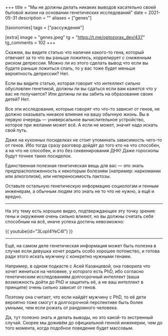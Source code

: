 +++
title = "Мы не должны делать никаких выводов касательно своей бытовой жизни на основании генетических исследований"
date = 2021-05-31
description = ""
aliases = ["genes"]

[taxonomies]
tags = ["рассуждения"]

[extra]
image = "genes.jpeg"
tg = "https://t.me/optozorax_dev/437"
tg_comments = 102
+++

Скажем, вы видите статью что наличие какого-то гена, который отвечает за то что вы раньше ложитесь, коррелирует с сниженным риском депрессии. Можно ли из этого сделать вывод что если вы будете раньше ложиться спать, то у вас тоже будет меньше вероятность депрессии? Нет.

Если вы видите статью, которая говорит что интеллект сильно обусловлен генетикой, должны ли вы сдаться если вам кажется что у вас не получается? Или должны ли вы забить на образование своих детей? Нет.

Все эти исследования, которые говорят что что-то зависит от генов, не должно оказывать никакое влияние на вашу обычную жизнь. Вы в первую очередь — универсальное вычислительное устройство, которое при желании может всё. А если не может, значит надо искать свой путь.

Даже на кухонных посиделках не стоит упоминать зависимость чего-то от генов. Ибо тогда сразу разговор дойдёт до того кто на что способен, а на что не способен, и это без секвенирования ДНК! Даже гороскопы будут точнее таких посиделок.

Единственная полезная генетическая вещь для вас — это знать предпрасположенность к некоторым болезням (например: наркомании или алкоголизм), или непереносимость лактозы.

Оставьте остальную генетическую информацию социологам и генным инженерам, а обычным людям это знать не то что не нужно, а ещё и вредно.

---

На эту тему есть хорошее видео, подтверждающее эту точку зрения: гены и окружение очень сильно влияют, но вы должны считать себя способным на всё, иначе успеха достичь невозможно:

{{ youtube(id="3LopI4YeC4I") }}

---

Ещё, на самом деле генетическая информация может быть полезна в случае если девушка хочет родить особо хорошее потомство, и готова ради этого искать мужчину с конкретно нужными генами.

Например, в одном подкасте с Асей Казанцевой, она говорила что хочет жениться на человеке, у которого есть PhD, ибо согласно генетическим исследованиям долгосрочный интеллект (ваша возможность дойти до PhD и защитить её, а не ваш интеллект в принципе) очень сильно зависит от генов.

Поэтому она считает, что если найдёт мужчину с PhD, то её дети вероятно тоже смогут в долгосрочной перспективе быть более умными, чем если рожать от рандомного человека.

Да, тут полезно знать и делать выводы, но это какой-то экстренный случай. Скорее мы доживём до официальной генной инженерии, чем до того момента, когда подобное поведение будет массовым.